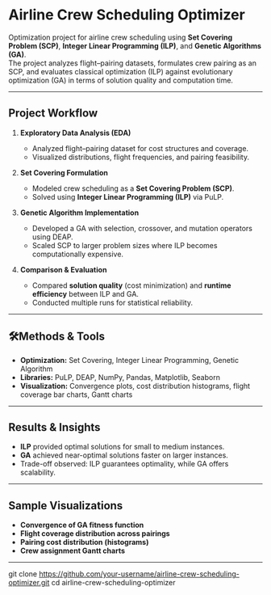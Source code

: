 # Airline Crew Scheduling Optimizer

Optimization project for airline crew scheduling using **Set Covering Problem (SCP)**, **Integer Linear Programming (ILP)**, and **Genetic Algorithms (GA)**.  
The project analyzes flight–pairing datasets, formulates crew pairing as an SCP, and evaluates classical optimization (ILP) against evolutionary optimization (GA) in terms of solution quality and computation time.

---

##  Project Workflow
1. **Exploratory Data Analysis (EDA)**  
   - Analyzed flight–pairing dataset for cost structures and coverage.  
   - Visualized distributions, flight frequencies, and pairing feasibility.  

2. **Set Covering Formulation**  
   - Modeled crew scheduling as a **Set Covering Problem (SCP)**.  
   - Solved using **Integer Linear Programming (ILP)** via PuLP.  

3. **Genetic Algorithm Implementation**  
   - Developed a GA with selection, crossover, and mutation operators using DEAP.  
   - Scaled SCP to larger problem sizes where ILP becomes computationally expensive.  

4. **Comparison & Evaluation**  
   - Compared **solution quality** (cost minimization) and **runtime efficiency** between ILP and GA.  
   - Conducted multiple runs for statistical reliability.  

---

## 🛠Methods & Tools
- **Optimization:** Set Covering, Integer Linear Programming, Genetic Algorithm  
- **Libraries:** PuLP, DEAP, NumPy, Pandas, Matplotlib, Seaborn  
- **Visualization:** Convergence plots, cost distribution histograms, flight coverage bar charts, Gantt charts  

---

## Results & Insights
- **ILP** provided optimal solutions for small to medium instances.  
- **GA** achieved near-optimal solutions faster on larger instances.  
- Trade-off observed: ILP guarantees optimality, while GA offers scalability.  

---

## Sample Visualizations
- **Convergence of GA fitness function**  
- **Flight coverage distribution across pairings**  
- **Pairing cost distribution (histograms)**  
- **Crew assignment Gantt charts**  

---




   git clone https://github.com/your-username/airline-crew-scheduling-optimizer.git
   cd airline-crew-scheduling-optimizer
